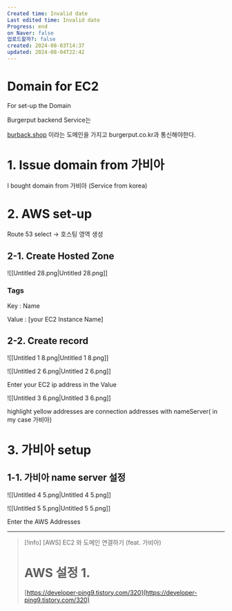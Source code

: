 ```yaml
---
Created time: Invalid date
Last edited time: Invalid date
Progress: end
on Naver: false
업로드할까?: false
created: 2024-08-03T14:37
updated: 2024-08-04T22:42
---
```

# Domain for EC2

For set-up the Domain

Burgerput backend Service는

[burback.shop](http://burback.shop) 이라는 도메인을 가지고 burgerput.co.kr과 통신해야한다.

  

# 1. Issue domain from 가비아

I bought domain from 가비아 (Service from korea)

  

# 2. AWS set-up

Route 53 select → 호스팅 영역 생성

## 2-1. Create Hosted Zone

![[Untitled 28.png|Untitled 28.png]]

### Tags

Key : Name

Value : [your EC2 Instance Name]

  

## 2-2. Create record

![[Untitled 1 8.png|Untitled 1 8.png]]

  

  

![[Untitled 2 6.png|Untitled 2 6.png]]

Enter your EC2 ip address in the Value

  

![[Untitled 3 6.png|Untitled 3 6.png]]

highlight yellow addresses are connection addresses with nameServer( in my case 가비아)

  

# 3. 가비아 setup

## 1-1. 가비아 name server 설정

![[Untitled 4 5.png|Untitled 4 5.png]]

  

  

![[Untitled 5 5.png|Untitled 5 5.png]]

Enter the AWS Addresses

  

  

---

> [!info] [AWS] EC2 와 도메인 연결하기 (feat. 가비아)  
> # AWS 설정 1.  
> [https://developer-ping9.tistory.com/320](https://developer-ping9.tistory.com/320)